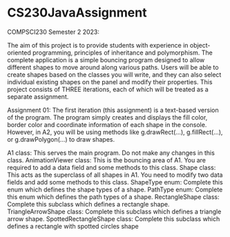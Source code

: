 # CS230JavaAssignment
COMPSCI230 Semester 2 2023: 

The aim of this project is to provide students with experience in object-oriented programming, principles of inheritance and polymorphism. The complete application is a simple bouncing program designed to allow different shapes to move around along various paths. Users will be able to create shapes based on the classes you will write, and they can also select individual existing shapes on the panel and modify their properties. This project consists of THREE iterations, each of which will be treated as a separate assignment. 

Assignment 01:
The first iteration (this assignment) is a text-based version of the program. The program simply creates and displays the fill color, border color and coordinate information of each shape in the console. However, in A2, you will be using methods like g.drawRect(...), g.fillRect(...), or g.drawPolygon(...) to draw shapes.

A1 class: This serves the main program. Do not make any changes in this class.
AnimationViewer class: This is the bouncing area of A1. You are required to add a data field and some methods to this class.
Shape class: This acts as the superclass of all shapes in A1. You need to modify two data fields and add some methods to this class.
ShapeType enum: Complete this enum which defines the shape types of a shape. 
PathType enum: Complete this enum which defines the path types of a shape.
RectangleShape class: Complete this subclass which defines a rectangle shape. 
TriangleArrowShape class: Complete this subclass which defines a triangle arrow shape.
SpottedRectangleShape class: Complete this subclass which defines a rectangle with spotted circles shape
